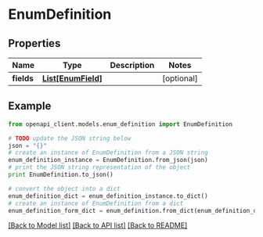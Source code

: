 # EnumDefinition


## Properties
Name | Type | Description | Notes
------------ | ------------- | ------------- | -------------
**fields** | [**List[EnumField]**](EnumField.md) |  | [optional] 

## Example

```python
from openapi_client.models.enum_definition import EnumDefinition

# TODO update the JSON string below
json = "{}"
# create an instance of EnumDefinition from a JSON string
enum_definition_instance = EnumDefinition.from_json(json)
# print the JSON string representation of the object
print EnumDefinition.to_json()

# convert the object into a dict
enum_definition_dict = enum_definition_instance.to_dict()
# create an instance of EnumDefinition from a dict
enum_definition_form_dict = enum_definition.from_dict(enum_definition_dict)
```
[[Back to Model list]](../README.md#documentation-for-models) [[Back to API list]](../README.md#documentation-for-api-endpoints) [[Back to README]](../README.md)


